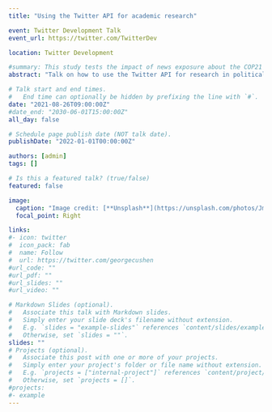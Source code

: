 ```yaml
---
title: "Using the Twitter API for academic research"

event: Twitter Development Talk
event_url: https://twitter.com/TwitterDev

location: Twitter Development

#summary: This study tests the impact of news exposure about the COP21 Paris Climate Summit on pro-environmental behavioral intentions as well as actual behavior and the role of emotions in this process.
abstract: "Talk on how to use the Twitter API for research in political communication science"

# Talk start and end times.
#   End time can optionally be hidden by prefixing the line with `#`.
date: "2021-08-26T09:00:00Z"
#date_end: "2030-06-01T15:00:00Z"
all_day: false

# Schedule page publish date (NOT talk date).
publishDate: "2022-01-01T00:00:00Z"

authors: [admin]
tags: []

# Is this a featured talk? (true/false)
featured: false

image:
  caption: "Image credit: [**Unsplash**](https://unsplash.com/photos/Jm1YUfYjpHI)"
  focal_point: Right

links:
#- icon: twitter
#  icon_pack: fab
#  name: Follow
#  url: https://twitter.com/georgecushen
#url_code: ""
#url_pdf: ""
#url_slides: ""
#url_video: ""

# Markdown Slides (optional).
#   Associate this talk with Markdown slides.
#   Simply enter your slide deck's filename without extension.
#   E.g. `slides = "example-slides"` references `content/slides/example-slides.md`.
#   Otherwise, set `slides = ""`.
slides: ""
# Projects (optional).
#   Associate this post with one or more of your projects.
#   Simply enter your project's folder or file name without extension.
#   E.g. `projects = ["internal-project"]` references `content/project/deep-learning/index.md`.
#   Otherwise, set `projects = []`.
#projects:
#- example
---
```

